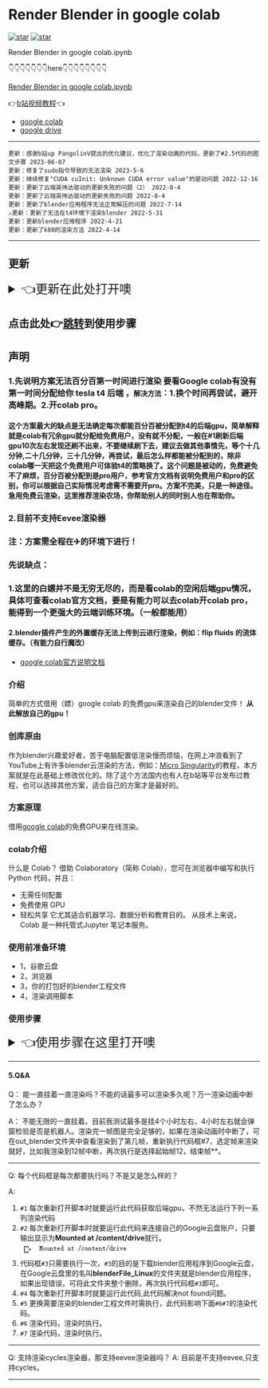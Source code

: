 # Render Blender in google colab

<a href='https://gitee.com/bilibiliboombooom/blender-render-in-google-colab/stargazers'><img src='https://img.shields.io/badge/follow-1-yellow' alt='star'></img></a> <a href='https://gitee.com/bilibiliboombooom/dashboard/projects'><img src='https://img.shields.io/badge/MY-GIT-green' alt='star'></img></a>

Render Blender in google colab.ipynb

👇👇👇👇👇👇👇here👇👇👇👇👇👇👇👇

[Render Blender in google colab.ipynb](https://drive.google.com/file/d/1sgJP_0hn773xsi3O0t8u6Rwl13q95NOu/view?usp=sharing)

 👉[b站视频教程](https://www.bilibili.com/video/BV1BF41137rU?share_source=copy_web)👈

* [google colab](https://colab.research.google.com)
* [google drive](https://drive.google.com/)

---
``` 
更新：感谢b站up PangolinV提出的优化建议，优化了渲染动画的代码，更新了#2.5代码的图文步骤 2023-06-07
更新：修复了sudo指令导致的无法渲染 2023-5-6
更新：继续修复"CUDA cuInit: Unknown CUDA error value"的驱动问题 2022-12-16
更新：更新了云端英伟达驱动的更新失败的问题（2） 2022-8-4
更新：更新了云端英伟达驱动的更新失败的问题 2022-8-4
更新：更新了blender应用程序无法正常解压的问题 2022-7-14
⚠更新：更新了无法在t4环境下渲染blender 2022-5-31
更新：更新blender应用程序 2022-4-21
更新：更新了k80的渲染方法 2022-4-14
```
---
## 更新
<details>

  <summary style="font-size:1.5rem" >👈更新在此处打开噢</summary>

### 使用k80后端渲染的方法 ```updata 2022-4-14```

#### 
很简单只需要解除与添加渲染#6#7的注释。
**注：k80真的很慢很慢，算力很低，很浪费时间，不迫不得已不用，自行斟酌。**
##### 1.先给原代码添加注释
![](/readme.assets/29.png)

![](/readme.assets/30.png)
***

### 更新blender应用程序 ```updata 2022-4-21```

#### 1.先搭建好环境。

* 1.获取后端GPU
* 2.连接到自己的Google云盘

#### 2.修改 ```#3```的代码
* 1.用```#```符号注释！mkdir。
* 2.去blender官网找到最新的blender—Linux 压缩包下载地址。
* 3.去Google云盘删除blender的应用程序文件夹。
* 3.运行```#3```

![](/readme.assets/31.png)

***

### 更新了t4无法渲染blender的问题！！```updata 2022-5-31```

#### 1.执行```#2.5```来更新英伟达最新驱动

![](/readme.assets/32.png)

### issues：https://github.com/googlecolab/colabtools/issues/2827

***

### 修复了blender应用程序无法正常解压到谷歌云盘的问题

![](/readme.assets/33.png)
![](/readme.assets/34.png)

***

### 修复了```#2.5```驱动更新失败的问题
![](/readme.assets/35.png)
![](/readme.assets/36.png)

***

### 再次修复了```#2.5```驱动更新失败的问题
完成时的提示如下图

![](/readme.assets/37.png)

*** 

## 修复了sudo指令导致的渲染问题
![](/readme.assets/38.png)

*** 

## 优化渲染动画的代码
* 感谢b站up PangolinV 提出的宝贵建议！！！！！！
* 优化后的代码可以提升动画渲染速度！！！！！！
* 优化后的代码可以选择输出JPEG或者PNG的格式
![](/readme.assets/39.png)
![](/readme.assets/40.png)

</details>

## 点击此处👉[跳转](#使用步骤)到使用步骤

## 声明

### 1.先说明方案无法百分百第一时间进行渲染 要看Google colab有没有第一时间分配给你 tesla t4 后端 ，``解决方法``：1.换个时间再尝试，避开高峰期。2.开colab pro。

#### 这个方案最大的缺点是无法确定每次都能百分百被分配到t4的后端gpu，简单解释就是colab有冗余gpu就分配给免费用户，没有就不分配，一般在#1刷新后端gpu10次左右发现还刷不出来，不要继续刷下去，建议去做其他事情先，等个十几分钟,二十几分钟，三十几分钟，再尝试，最后怎么样都能被分配到的，除非colab哪一天把这个免费用户可体验t4的策略换了。这个问题是被动的，免费避免不了麻烦，百分百被分配到是pro用户，参考官方文档有说明免费用户和pro的区别，你可以根据自己实际情况考虑需不需要开pro。方案不完美，只是一种途径。急用免费云渲染，这里推荐渲染农场，你帮助别人的同时别人也在帮助你。

### 2.目前不支持Eevee渲染器

### 注：方案需全程在✈的环境下进行！

### 先说缺点：
### 1.这里的白嫖并不是无穷无尽的，而是看colab的空闲后端gpu情况，具体可查看colab官方文档，要是有能力可以去colab开colab pro，能得到一个更强大的云端训练环境。（一般都能用）

#### 2.blender插件产生的外置缓存无法上传到云进行渲染，例如：flip fluids 的流体缓存。（有能力自行魔改）

* [google colab官方说明文档](https://research.google.com/colaboratory/faq.html)

### 介绍
简单的方式借用（嫖）google colab 的免费gpu来渲染自己的blender文件！
**从此解放自己的gpu！**

### 创库原由
作为blender兴趣爱好者，苦于电脑配置低渲染慢而烦恼，在网上冲浪看到了YouTube上有许多blender云渲染的方法，例如：[Micro Singularity](https://youtu.be/A8FiCPUEv9Q)的教程，本方案就是在此基础上修改优化的。除了这个方法国内也有人在b站等平台发布过教程，也可以选择其他方案，适合自己的方案才是最好的。

### 方案原理
借用[google colab](https://colab.research.google.com)的免费GPU来在线渲染。

### colab介绍
什么是 Colab？
借助 Colaboratory（简称 Colab），您可在浏览器中编写和执行 Python 代码，并且：
* 无需任何配置
* 免费使用 GPU
* 轻松共享
它尤其适合机器学习、数据分析和教育目的。 从技术上来说，Colab 是一种托管式Jupyter 笔记本服务。

### 使用前准备环境
* 1，谷歌云盘
* 2，浏览器
* 3，你的打包好的blender工程文件
* 4，渲染调用脚本

### 使用步骤

<details>
  <summary style="font-size:1.5rem" >👈使用步骤在这里打开噢</summary>

##### 1. **打包**blender工程文件。
![打包工程文件](readme.assets/1.png)
***

##### 2. 浏览器(我用的是edge，理论上chrome等都可运行)登录自己的谷歌云盘并用Google colab打开脚本。
![](/readme.assets/25.png)
1. 先确认已经登录了自己的**Google云盘**
2. 下拉打开方式**三角**
3. **连接更多应用程序**
![](/readme.assets/26.png)
搜索**Colaboratory**并进行**安装**
![](/readme.assets/5.png)
用Colaborator的打开方式打开脚本
![](/readme.assets/27.png)
***

#### 2.5 
2022-05-22colab云端更新之后需要增加这段更新英伟达驱动的代码才能正常渲染!!
* 这里需要手动选择一个安装语言 在``Country of origin the Keyboard:``后面的空格（如果没显示空格就用鼠标左键点击一下Keyboard:后面）输入``25`` 后回车即可，中间可能会自己重启一次，无需其他操作。
![](/readme.assets/41.png)

##### 3.  打开脚本后第一步直**接执行第一框代码``#1``**，看被分配后端gpu的型号，如果是和图一样是**k80**，则继续跟着教程走就好，如果与图不符而显示是**t4**，则可直接**跳过这一步**，后续会解释为什么不用k80。

![](/readme.assets/7.png)
***
![](/readme.assets/8.png)
***
![](/readme.assets/9.png)
***
可以看到已经终止了后端，状态已经变成重新连接，这时候只需要重新执行第一框代码``#1``即可，反复步骤得到t4即可

![](/readme.assets/10.png)
***
看到获取到**t4**，就证明你成功了！如果获取不到，可以过一段时间再试，一般试了10次获取不到，就是colab没有被你嫖得t4-gpu了，可以先去做些其他事情，5分钟后再试试

![](/readme.assets/11.png)
***
##### 4. 如果你到这一步了，**恭喜你**! 已经前路无阻了，下面只需要依次执行代码就行了！

执行第二框代``#2``，提示连接你的Google云盘到colab，等待代码执行完成
![](/readme.assets/12.png)

执行第三框代码``#3``，等待代码执行完成即可执行下一框代码
![](/readme.assets/13.png)

执行第四框代码``#4``，等待代码执行完成

此时回到Google云盘，**刷新**，即可看到一个文件夹"in_blender",打开此文件夹，将你的blender工程文件上传进去。

![](/readme.assets/15.png)

我这里上传得blender工程文件名叫 **myhouse.blend** -------记住自己的blender工程文件名（带后缀）。

执行第五代码框``#5``，看到让我们输入自己刚刚上传得blender工程文件名，我这里输入**myhouse.blend**，输入后记得**回车**！！！！！！！
***
**注：blender工程文件如果带有特殊符号如：" . _ "等特殊符号就得在工程文件名外加上双引号**``"####.blend"``，否则无法进行渲染。
***经过实测blender工程文件名带空格`space`的都会影响后续渲染，blender工程文件名最好是无符号的纯英文和数字名。***
***

![](/readme.assets/28.png)
![](./readme.assets/16.png)

##### 5.渲染！

代码框``#6``、``#7``分别是渲染**单帧图片**和**多帧动画**，执行代码时**输入帧位**就开始执行了！！

下图是我渲染第一帧的例子
![](/readme.assets/17.png)
可以看到开始渲染了！！！！耐心等待即可！！！！
![](/readme.assets/18.png)
下图是我渲染第一帧到第二帧的例子
![](/readme.assets/21.png)
![](/readme.assets/22.png)
![](/readme.assets/23.png)

##### 6.渲染完成后查看渲染完成的文件**out_blender**
看到渲染代码显示blender quit 证明已经渲染完成！
在Google云盘根目录里看到有文件夹**out_blender**，渲染完成的文件就在里面，快去看看自己的成果吧！！
![](/readme.assets/19.png)
![](/readme.assets/20.png)

##### 7.渲染完成后操作
注意！！！！！！！！！！！！！！！！！！！！！！！
渲染完成后需要自行关闭后端gpu，白嫖用户是**不允许**一直挂着后台的，不运行gpu时会检测，**一直无人使用gpu**但是**占用资源**会可能被**封禁**。

</details>

***

#### 5.Q&A

Q：
能一直挂着一直渲染吗？不能的话最多可以渲染多久呢？万一渲染动画中断了怎么办？

A：
不能无限的一直挂着。目前我测试最多是挂4个小时左右，4小时左右就会弹窗检验是否是机器人。渲染完一帧图是完全足够的，如果在渲染动画时中断了，可在out_blender文件夹中查看渲染到了第几帧，重新执行代码框#7，选定帧来渲染就好，比如我渲染到12帧中断，再次执行是选择起始帧12，结束帧**。

***

Q: 
每个代码框是每次都要执行吗？不是又是怎么样的？

A: 
1. ``#1`` 每次重新打开脚本时就要运行此代码获取后端gpu，不然无法运行下列一系列渲染代码
2. ``#2`` 每次重新打开脚本时就要运行此代码来连接自己的Google云盘账户，只要输出显示为**Mounted at /content/drive**就行。
![](/readme.assets/24.png)
3. 代码框``#3``只需要执行一次，``#3``的目的是下载blender应用程序到Google云盘，在Google云盘里的名叫**blenderFile_Linux**的文件夹就是blender应用程序，如果出现错误，可将此文件夹整个删除，再次执行代码框``#3``即可。
4. ``#4`` 每次重新打开脚本时就要运行此代码,此代码解决not found问题。
5. ``#5`` 更换需要渲染的blender工程文件时需执行，此代码影响下面``#6#7``的渲染代码。
6. ``#6`` 渲染代码，渲染时执行。
7. ``#7`` 渲染代码，渲染时执行。

***
Q:
支持渲染cycles渲染器，那支持eevee渲染器吗？
A:
目前是不支持eevee,只支持cycles。

***